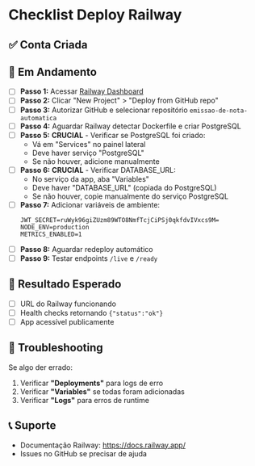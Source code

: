 # Checklist Deploy Railway

## ✅ Conta Criada

## 🔄 Em Andamento

- [ ] **Passo 1:** Acessar [Railway Dashboard](https://railway.app/dashboard)
- [ ] **Passo 2:** Clicar "New Project" > "Deploy from GitHub repo"
- [ ] **Passo 3:** Autorizar GitHub e selecionar repositório `emissao-de-nota-automatica`
- [ ] **Passo 4:** Aguardar Railway detectar Dockerfile e criar PostgreSQL
- [ ] **Passo 5:** **CRUCIAL** - Verificar se PostgreSQL foi criado:
  - Vá em "Services" no painel lateral
  - Deve haver serviço "PostgreSQL"
  - Se não houver, adicione manualmente
- [ ] **Passo 6:** **CRUCIAL** - Verificar DATABASE_URL:
  - No serviço da app, aba "Variables"
  - Deve haver "DATABASE_URL" (copiada do PostgreSQL)
  - Se não houver, copie manualmente do serviço PostgreSQL
- [ ] **Passo 7:** Adicionar variáveis de ambiente:
  ```
  JWT_SECRET=ruWyk96giZUzm89WTO8NmfTcjCiPSj0qkfdvIVxcs9M=
  NODE_ENV=production
  METRICS_ENABLED=1
  ```
- [ ] **Passo 8:** Aguardar redeploy automático
- [ ] **Passo 9:** Testar endpoints `/live` e `/ready`

## 🎯 Resultado Esperado

- [ ] URL do Railway funcionando
- [ ] Health checks retornando `{"status":"ok"}`
- [ ] App acessível publicamente

## 🔧 Troubleshooting

Se algo der errado:
1. Verificar **"Deployments"** para logs de erro
2. Verificar **"Variables"** se todas foram adicionadas
3. Verificar **"Logs"** para erros de runtime

## 📞 Suporte

- Documentação Railway: https://docs.railway.app/
- Issues no GitHub se precisar de ajuda